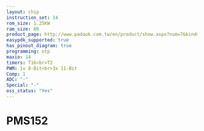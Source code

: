```yaml
---
layout: chip
instruction_set: 14
rom_size: 1.25KW
ram_size: 80
product_page: http://www.padauk.com.tw/en/product/show.aspx?num=7&kind=41
easypdk_supported: true
has_pinout_diagram: true
programming: otp
maxio: 14
timers: T16<br>T2
PWM: 1x 8-Bit<br>3x 11-Bit
Comp: 1
ADC: "-"
Special: "-"
oss_status: "Yes"
---
```


# PMS152

